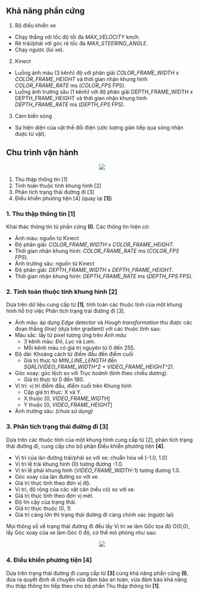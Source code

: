 ## Khả năng phần cứng
1. Bộ điều khiển xe
- Chạy thẳng với tốc độ tối đa _MAX_VELOCITY_ km/h.
- Rẽ trái/phải với góc rẽ tốc đa _MAX_STEERING_ANGLE_.
- Chạy ngược (lùi xe).

2. Kinect
- Luồng ảnh màu (3 kênh) độ với phân giải _COLOR_FRAME_WIDTH_ x _COLOR_FRAME_HEIGHT_ và thời gian nhận khung hình _COLOR_FRAME_RATE_ ms (_COLOR_FPS_ FPS).
- Luồng ảnh trường sâu (1 kênh) với độ phân giải DEPTH_FRAME_WIDTH x DEPTH_FRAME_HEIGHT và thời gian nhận khung hình _DEPTH_FRAME_RATE_ ms (_DEPTH_FPS_ FPS).

3. Cảm biến sóng
  -	Sự hiện diện của vật thể đối điện (ước lượng gián tiếp qua sóng nhận được từ vật).

## Chu trình vận hành


<div id="container" style="text-align:center;">
    <img src="http://imgur.com/FLhTyiD.png"/>
</div>

1. Thu thập thông tin [1]
2. Tính toán thuộc tính khung hình [2]
3. Phân tích trạng thái đường đi [3]
4. Điều khiển phương tiện [4] (quay lại **[1]**)

### 1. Thu thập thông tin [1]
Khai thác thông tin từ phần cứng **(I)**. Các thông tin hiện có:
-	Ảnh màu: nguồn từ Kinect
  - Độ phân giải: _COLOR_FRAME_WIDTH_ x _COLOR_FRAME_HEIGHT_.
  - Thời gian nhận khung hình: _COLOR_FRAME_RATE_ ms (_COLOR_FPS FPS_).
-	Ảnh trường sâu: nguồn từ Kinect
  - Độ phân giải: _DEPTH_FRAME_WIDTH_ x _DEPTH_FRAME_HEIGHT_.
  - Thời gian nhận khung hình: _DEPTH_FRAME_RATE_ ms (_DEPTH_FPS_ FPS).

### 2. Tính toán thuộc tính khung hình [2]
Dựa trên dữ liệu cung cấp từ **[1]**, tính toán các thuộc tính của một khung hình hỗ trợ việc Phân tích trạng trái đường đi [3].
-	Ảnh màu: áp dụng _Edge detector_ và _Hough transformation_ thu được các đoạn thẳng _(line)_ (dựa trên gradient) với các thuộc tính sau:
  -	Màu sắc: lấy từ pixel tương ứng trên _Ảnh màu_
    -	3 kênh màu: _Đỏ_, _Lục_ và _Lam_.
    -	Mỗi kênh màu có giá trị nguyên từ 0 đến 255.
  - Độ dài: Khoảng cách từ điểm đầu đến điểm cuối
    -	Giá trị thực từ _MIN_LINE_LENGTH_ đến _SQRL(VIDEO_FRAME_WIDTH^2 + VIDEO_FRAME_HEIGHT^2)_.
  - Góc xoay: góc lệch so với _Trục hoành_ (tính theo chiều dương).
    -	Giá trị thực từ 0 đến 180.
  - Vị trí: vị trí điểm đầu, điểm cuối trên Khung hình
    -	Cặp giá trị thực: X và Y.
    -	X thuộc [0, _VIDEO_FRAME_WIDTH_]
    -	Y thuộc [0, _VIDEO_FRAME_HEIGHT_]
-	Ảnh trường sâu: _(chưa sử dụng)_

### 3.	Phân tích trạng thái đường đi [3]
Dựa trên các thuộc tính của một khung hình cung cấp từ [2], phân tích trạng thái đường đi, cung cấp cho bộ phận Điều khiển phương tiện **[4]**.
-	Vị trí của làn đường trái/phải so với xe: chuẩn hóa về [-1.0, 1.0]
  -	Vị trí lề trái khung hình (0) tương đương -1.0.
  -	Vị trí lề phải khung hình (_VIDEO_FRAME_WIDTH_-1) tương đương 1.0.
-	Góc xoay của làn đường so với xe.
  -	Giá trị thực tính theo đơn vị độ.
-	Vị trí, độ rộng của các vật cản (nếu có) so với xe.
  -	Giá trị thực tính theo đơn vị mét.
-	Độ tin cậy của trạng thái.
  -	Giá trị thực thuộc (0, 1)
  -	Giá trị càng lớn thì trạng thái đường đi càng chính xác (ngược lại)

Mọi thông số về trạng thái đường đi đều lấy Vị trí xe làm Gốc tọa độ O(0,0), lấy Góc xoay của xe làm Góc 0 độ, có thể mô phỏng như sau:

<div id="container" style="text-align:center;">
    <img src="http://imgur.com/bQCxxQs.png"/>
</div>

### 4.	Điều khiển phương tiện [4]
Dựa trên trạng thái đường đi cung cấp từ **[3]** cùng khả năng phần cứng **(I)**, đưa ra quyết định di chuyển vừa đảm bảo an toàn, vừa đảm bảo khả năng thu thập thông tin tiếp theo cho bộ phần Thu thập thông tin **[1]**.
